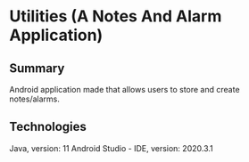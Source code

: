 # Utilities (A Notes And Alarm Application)

## Summary
Android application made that allows users to store and create notes/alarms.

## Technologies
Java,                 version: 11
Android Studio - IDE, version: 2020.3.1
